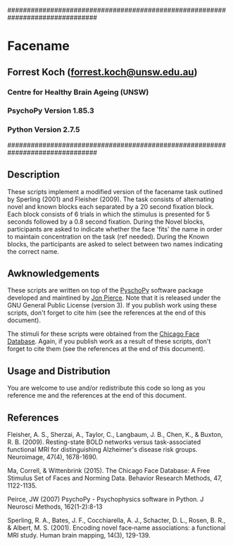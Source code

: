 ###############################################################################
# Facename
## Forrest Koch (forrest.koch@unsw.edu.au)
### Centre for Healthy Brain Ageing (UNSW)
### PsychoPy Version 1.85.3
### Python Version 2.7.5
###############################################################################

## Description
These scripts implement a modified version of the facename task outlined by Sperling (2001) and 
Fleisher (2009).  The task consists of alternating novel and known blocks each separated by a
20 second fixation block.  Each block consists of 6 trials in which the stimulus is presented for
5 seconds followed by a 0.8 second fixation.  During the Novel blocks, participants are asked
to indicate whether the face 'fits' the name in order to maintain concentration on the task 
(ref needed).  During the Known blocks, the participants are asked to select between two names
indicating the correct name.

## Awknowledgements
These scripts are written on top of the [PyschoPy](http://psychopy.org/index.html) software 
package developed and maintined by [Jon Pierce](https://github.com/peircej).  Note that it is
released under the GNU General Public License (version 3).  If you publish work using these
scripts, don't forget to cite him (see the references at the end of this document).

The stimuli for these scripts were obtained from the 
[Chicago Face Database](http://faculty.chicagobooth.edu/bernd.wittenbrink/cfd/index.html).
Again, if you publish work as a result of these scripts, don't forget to cite them (see the
references at the end of this document).

## Usage and Distribution
You are welcome to use and/or redistribute this code so long as you reference me and the references at the end of this document.

## References
Fleisher, A. S., Sherzai, A., Taylor, C., Langbaum, J. B., Chen, K., & Buxton, R. B. (2009). Resting-state BOLD networks versus task-associated functional MRI for distinguishing Alzheimer's disease risk groups. Neuroimage, 47(4), 1678-1690.

Ma, Correll, & Wittenbrink (2015). The Chicago Face Database: A Free Stimulus Set of Faces and Norming Data. Behavior Research Methods, 47, 1122-1135.

Peirce, JW (2007) PsychoPy - Psychophysics software in Python. J Neurosci Methods, 162(1-2):8-13

Sperling, R. A., Bates, J. F., Cocchiarella, A. J., Schacter, D. L., Rosen, B. R., & Albert, M. S. (2001). Encoding novel face‐name associations: a functional MRI study. Human brain mapping, 14(3), 129-139.

